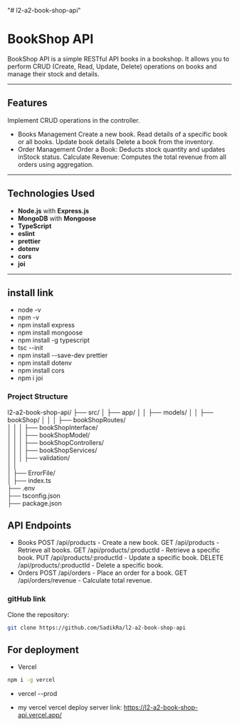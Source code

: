 "# l2-a2-book-shop-api"

# BookShop API

BookShop API is a simple RESTful API books in a bookshop. It allows you to perform CRUD (Create, Read, Update, Delete) operations on books and manage their stock and details.

---

## Features

Implement CRUD operations in the controller.

- Books Management
Create a new book.
Read details of a specific book or all books.
Update book details
Delete a book from the inventory.
- Order Management
Order a Book: Deducts stock quantity and updates inStock status.
Calculate Revenue: Computes the total revenue from all orders using aggregation.

---

## Technologies Used

- **Node.js** with **Express.js**
- **MongoDB** with **Mongoose**
- **TypeScript**
- **eslint**
- **prettier**
- **dotenv**
- **cors**
- **joi**


---

## install link

- node -v
- npm -v
- npm install express
- npm install mongoose
- npm install -g typescript
- tsc --init
- npm install --save-dev prettier
- npm install dotenv
- npm install cors
- npm i joi

### Project Structure

l2-a2-book-shop-api/
├── src/
│       ├── app/
│   │   ├── models/
│   │      ├── bookShop/
│   │      │   ├── bookShopRoutes/          
│   │      │   ├── bookShopInterface/          
│   │      │   ├── bookShopModel/          
│   │      │   ├── bookShopControllers/    
│   │      │   ├── bookShopServices/        
│   │      │   ├── validation/        
│   │                         
│   ├── ErrorFile/                           
│   ├── index.ts                             
├── .env                                     
├── tsconfig.json                           
├── package.json                           



## API Endpoints

- Books
POST /api/products - Create a new book.
GET /api/products - Retrieve all books.
GET /api/products/:productId - Retrieve a specific book.
PUT /api/products/:productId - Update a specific book.
DELETE /api/products/:productId - Delete a specific book.
- Orders
POST /api/orders - Place an order for a book.
GET /api/orders/revenue - Calculate total revenue.

### gitHub link

Clone the repository:

```bash
git clone https://github.com/SadikRa/l2-a2-book-shop-api

```

## For deployment 
 - Vercel
 ```bash
 npm i -g vercel
```
 - vercel --prod

- my vercel vercel deploy server link:   https://l2-a2-book-shop-api.vercel.app/